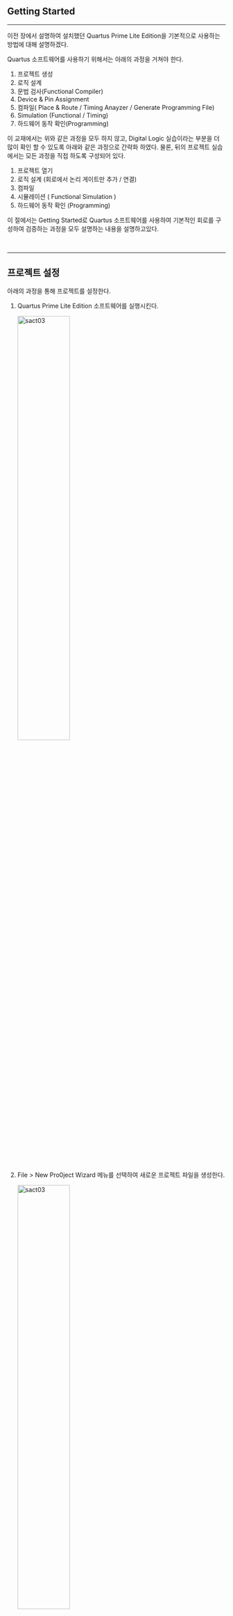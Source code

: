 
## Getting Started
---

이전 장에서 설명하여 설치했던 Quartus Prime Lite Edition을 기본적으로 사용하는 방법에 대해 설명하겠다. 

Quartus 소프트웨어를 사용하기 위해서는 아래의 과정을 거쳐야 한다. 

   1. 프로젝트 생성 
   2. 로직 설계
   3. 문법 검사(Functional Compiler)
   4. Device & Pin Assignment
   5. 컴파일( Place & Route / Timing Anayzer / Generate Programming File)
   6. Simulation (Functional / Timing)
   7. 하드웨어 동작 확인(Programming)

이 교재에서는 위와 같은 과정을 모두 하지 않고, Digital Logic 실습이라는 부분을 더 많이 확인 할 수 있도록 아래와 같은 과정으로 간략화 하였다. 물론, 뒤의 프로젝트 실습에서는 모든 과정을 직접 하도록 구성되어 있다. 

   1. 프로젝트 열기
   2. 로직 설계 (회로에서 논리 게이트만 추가 / 연결)
   3. 컴파일
   4. 시뮬레이션 ( Functional Simulation )
   5. 하드웨어 동작 확인 (Programming)


이 절에서는 Getting Started로 Quartus 소프트웨어를 사용하여 기본적인 회로를 구성하여 검증하는 과정을 모두 설명하는 내용을 설명하고있다. 

<br>

---

## 프로젝트 설정

아래의 과정을 통해 프로젝트를 설정한다. 

1. Quartus Prime Lite Edition 소프트웨어를 실행시킨다. 

   <img src="./pds/gs01.png" alt="sact03" style="width: 50%;"> <br>


2. File > New Pro0ject Wizard 메뉴를 선택하여 새로운 프로젝트 파일을 생성한다. 

   <img src="./pds/gs02.png" alt="sact03" style="width: 50%;"> <br>

3. 아래 그림과 같이 나타나는 Introduction 메뉴는 Next 버튼을 눌러 다음으로 넘긴다. 

   <img src="./pds/gs03.png" alt="sact03" style="width: 70%;"> <br>

4. 아래 그림과 같이 Project의 작업 공간과 Project Name등을 설정하는 부분에서 다음과 같이 설정한다. 
   
   대소문자를 구별하는 것에 유의해야 한다. 

   <img src="./pds/gs04.png" alt="sact03" style="width: 50%;"> <br>

   |Description |Data|
   |:-|:-|
   |Working directory | d:\work\GS|
   |Project Name | GS |
   |Top Level Design Edtity Name | GS|

<br>

5. 위에서 Next 버튼을 누르면 아래 그림과 같이 새로운 Directory를 만들 것인지를 묻는데, Yes를 선택한다. 

   <img src="./pds/gs05.png" alt="sact03" style="width: 70%;"> <br>

6. 아래 그림과 같이 Project Type를 선택하는 부분에서는 Empty Project를 선택한다. 그리고, Next 버튼을 누른다. 

   <img src="./pds/gs06.png" alt="sact03" style="width: 70%;"> <br>
   
7. 추가할 파일에 대한 설정은 다른 설정을 하지 않고, Next 버튼을 누른다. 

   <img src="./pds/gs07.png" alt="sact03" style="width: 70%;"> <br>

8. 실제 하드웨어에 프로그램하여 동작 실험하는데 사용할 Programmable Logid Device(FPGA)에 대한 디바이스명을 설정하는 부분이다. 

   정식 명칭은 10CL080YF484C8G 모델인데, 디바이스의 종류가 많기 때문에 쉽게 설정하기 위해서 아래 그림과 같이 항목을 선택한다. 

   |Device Family | Cyclone 10LP|
   |:-|:-:|
   |Package |FBGA|
   |Pin Count |484|
   |Core speed grade | 8|
   |Device |10CL080YF484C8G|

   <br>

   <img src="./pds/gs08.png" alt="sact03" style="width: 100%;"> <br>

9. EDA Tool Setting은 다른 설정 하지 않고, Next 버튼을 누른다. 

   <img src="./pds/gs09.png" alt="sact03" style="width: 70%;"> <br>

10. 지금 설정한 프로젝트 정보를 확인한 후, Finish 버튼을 눌러 프로젝트 생성을 마무리 한다. 
   <img src="./pds/gs10.png" alt="sact03" style="width: 70%;"> <br>

---

## Logic Design

11. 프로젝트의 생성이 완료되면, 아래 그림과 같이 프로젝트가 설정된 부분이 나타난다. <br><br>
   <img src="./pds/gs11.png" alt="sact03" style="width: 70%;"> <br>

12. 새로운 디자인 파일을 생성하기 위해서, 아래 그림과 같이 File > New 메뉴를 선택한다. <br><br>
   <img src="./pds/gs12.png" alt="sact03" style="width: 60%;"> <br>

13. 아래 그림과 같이 New 창에서 Block Diagram/Schematic Files 항목을 선택하여, 심볼에 의한 설계를 선택한다. <br><br>
   <img src="./pds/gs13.png" alt="sact03" style="width: 40%;"> <br> <br>
   <img src="./pds/gs13-1.png" alt="sact03" style="width: 70%;"> <br>

14. 아래 그림과 같이 도면 부분을 마우스로 더블 클릭하거나, 도면 부분에서 마우스의 오른쪽 버튼을 클릭하여 나타나는 메뉴에서 Insert > Symbol 메뉴를 선택한다. <br>

   <img src="./pds/gs14.png" alt="sact03" style="width: 70%;"> <br>

15. 심볼 입력 창에서 4count 라는 심볼명을 입력하고, OK 버튼을 누른다. 그리고, 도면의 적당한 곳에 위치시켜준다. <br><br>
   <img src="./pds/gs15.png" alt="sact03" style="width: 70%;"> <br><br>
   <img src="./pds/gs15-1.png" alt="sact03" style="width: 70%;"> <br>

16. 같은 방법으로 심볼 입력 창을 나타낸 후, input와 output의 심볼명을 입력하여, input과 output을 추가해준다. <br> 
   <img src="./pds/gs16-1.png" alt="sact03" style="width: 70%;"> <br><br>
   <img src="./pds/gs16-2.png" alt="sact03" style="width: 70%;"> <br><br>
   <img src="./pds/gs16-3.png" alt="sact03" style="width: 70%;"> <br><br>

17. 아래 그림과 같이 input과 output 심볼에서 pin_name1 또는 pin_name2라고 되어 있는 부분을 마우스로 더블 클릭하여 나타나는 Pin Properties 창에서 Pin name을 각각 CLK , Q[3..0]으로 입력한다.<br><br>
   <img src="./pds/gs17-1.png" alt="sact03" style="width: 70%;"> <br><br>
   <img src="./pds/gs17-2.png" alt="sact03" style="width: 70%;"> <br><br>
   <img src="./pds/gs17-3.png" alt="sact03" style="width: 70%;"> <br><br>

18. 다음은 wire를 이용해 심볼과 심볼을 연결시켜주는 방법이다. <br> 
   아래 그림과 같이 심볼의 끝 부분으로 마우스 포인터를 위치시키면, 마우스 포인터가 + 표시고 바뀌는데 이 때 마우스 버튼을 드래그 & 드롭해서 심볼과 심볼을 연결시킨다. <br><br>
   <img src="./pds/gs18-1.png" alt="sact03" style="width: 70%;"> <br><br>
   <img src="./pds/gs18-2.png" alt="sact03" style="width: 70%;"> <br><br>
   
19. wire로 연결하는 방법외에 NET 이름으로 연결하는 방법이 있다. 아래 그림과 같이 4count의 출력 QA, QB, QC, QD에 각각 wire를 추가한 후 NET NAME을 Q0, Q1, Q2, Q3으로 설정한다. <br>
   NET NAME은 wire를 그린 후 바로 Q1등을 입력하거나, 나중에 wire를 선택하고 Q1등의 이름을 입력하면 된다.  <br><br>
   <img src="./pds/gs19-1.png" alt="sact03" style="width: 70%;"> <br><br>
   <img src="./pds/gs19-2.png" alt="sact03" style="width: 70%;"> <br><br>
   <img src="./pds/gs19-3.png" alt="sact03" style="width: 70%;"> <br><br>

20. 앞에서 output의 이름을 Q[3..0]으로 한 이유가 Q0, Q1, Q2, Q3을 1비트 wire를 4비터 bus 포트로 설정하기 위한 것이다. <br><br>
   <img src="./pds/gs20.png" alt="sact03" style="width: 70%;"> <br><br>
   
21. File > Save 메뉴를 선택하여 설계한 파일을 저장한다.   저장하기 전에는  초기 값인 Block.bdf로 파일명이 나타나고 있다.  <br><br>
   <img src="./pds/gs21.png" alt="sact03" style="width: 70%;"> <br><br>
   저장할 때에는 아래 그림과 같이 현재 프로젝트 명으로 저장할 것을 권유하는데, SAVE 버튼을 눌러 저장한다. <br><br>
   <img src="./pds/gs21-1.png" alt="sact03" style="width: 70%;"> <br><br>
   <img src="./pds/gs21-2.png" alt="sact03" style="width: 70%;"> <br><br>


---

## Functional Compile

22. Processing > Start > Start Analysis & Elaboration 메뉴를 선택해서 문법적인 오류가 없는 지를 검사하는 컴파일을 진행한다.  <br><br>
   <img src="./pds/gs22.png" alt="sact03" style="width: 70%;"> <br><br>

   만약에 오류가 있다면 아래 그림과 같은 에러 메시지가 발생하며 오류를 해결한 후, 다시 컴파일을 한다. <br><br>
   
   참고로 아래 오류는 input 심볼과 4count 심볼 사이의 CLK라인이 연결되지 않았기 때문이다. 연결을 잘 해주면 해결된다. 

   <img src="./pds/gs22-1.png" alt="sact03" style="width: 70%;"> <br><br>

---

## Device & Pin Assignment 

23. 문법에 오류가 없다면, 테스트할 하드웨어에 대한 디바이스와 핀에 대한 설정을 해야 한다. <br><br>
   Programmable Logic Device는 Power / JTAG / 입력 전용핀 등의 특정이 있는 핀을 제외한 모든 I/O 핀을 사용자 임의로 정의하여 사용할 수 있다.  현재 SACT 라는 장비를 이용해서 하드웨어의 테스트를 하기 때문에 고정된 디바이스와 핀을 설정해야 한다. <br><br>

24. Assignment > Device 메뉴를 선택하여 디바이스에 대한 설정을 진행한다. <br><br>
      <img src="./pds/gs24.png" alt="sact03" style="width: 70%;"> <br><br>

25. 디바이스 명은 앞에서 설정한것 처럼 Cyclone 10LP Family의 10CL080YF484C8 이다. <br><br>
      <img src="./pds/gs25.png" alt="sact03" style="width: 80%;"> <br><br>

      >|Cyclone 10LP | 10CL080YF484C8G |
      >|:-:|:-:|
   

    설정한 디바이스명이 다르면, 장비에 다운로드가 되지 않기 때문에 디바이스 설정에 주의해야 한다. <br><br>

26. 아래 그림과 같이 Device 설정 창에서 Device and Pin Opiton 버튼을 누른다. <br><br>
   <img src="./pds/gs26.png" alt="sact03" style="width: 70%;"> <br><br>

27. Device and Pin Options 창에서 아래 그림곽 같이 Category Unused Pins 항목의 Reserve all unused pins 부분을 As output driving ground 항목으로 선택한다. <br><br>
   이것은 나중에 장비로 다운로드하여 동작시킬 때, 설정하지 않은 핀을 GND 즉 0으로 하여, 동작 테스트에 혼동이 되지 않도록 하는 부분이다. <br>
   기본 값인 As input tri-state with weak pull-up 상태의 경우 사용하지 않은 핀을 약한 pull-up 상태로 설정하는 것으로, 이렇게 하면 사용하지 않은 핀들의 값이 1이 출력된다. <br><br>
   이렇게 되면 사용하지 않은 나머지 LED에 불이 들어와서 동작 확인하는데 혼동이 생기기 때문에, 사용하지 않은 핀들을 GND로 출력하도록 설정하는 것이다. <br><br>
   <img src="./pds/gs27.png" alt="sact03" style="width: 70%;"> <br><br>

28. 아래 그림과 같이 Assignment > Pin Planner를 선택하여, 핀 설정을 진행한다. 
   <img src="./pds/gs28.png" alt="sact03" style="width: 70%;"> <br><br>
   <img src="./pds/gs28-1.png" alt="sact03" style="width: 70%;"> <br><br>

29. Pin Planner 창에서 아래 그림의 부분이 사용하는 디바이스의 Pin out을 나타나낸 부분이다. 이 중 O 부분이 User I/O로 사용자가 임의로 정의하여 설계한 로직의 입출력 포트에 해당하는 핀 번호를 설정하는 것이다. <br><br>
   <img src="./pds/gs29-2.png" alt="sact03" style="width: 70%;"> <br><br>


   아래 부분의 Node Name 의 Location에 아래 표에서 설명하는 핀 번호를 설정한다. <br>
   이것은 SACT 장비에서 동작을 확인하기 위한 입력 Buttion Switch와 출력 LED의 핀 번호이다. <br><br>
   
   >|Port Name||CLK|Q3|Q2|Q1|Q0|
   >|:-:|:-:|:-:|:-:|:-:|:-:|:-:|
   >|Device||SW7|LED7|LED6|LED5|LED3|
   >|Pin Number||W8|W2|Y1|Y2|Y3|
   
   <br>

   아래 그림과 같이 각 입출력 포트의 Location의 부분을 마우스로 클릭한 후, 각 장치에 대한 핀 번호를 적는다. <br>
   예를 들어 Button Switch SW7에 해당하는 W8을 적으면 되는데, 이러면 자동으로 앞에 PIN_ 부분이 붙어 PIN_W8이 된다. <br><br>
   <img src="./pds/gs29.png" alt="sact03" style="width: 100%;"> <br><br>
   
30. 핀 설정도 디바이스 설정과 같이 주의해야 한다. 다른 핀으로 핀을 설정하면, 내가 원하는 결과가 하드웨어로 나타나지 않을 수 있기 때문이다. <br><br>
   Pin Planner 창을 닫는다. SAVE 등을 하지 않아도 설정한 내용이 자동 저장된다. <br><br>

---

## Compile

31. 앞에서 설정한 디바이스 / 디바이스 옵션 / 핀 설정 등을 포함하여 컴파일 한다. <br>
   설정이 잘못 되었는지 확인하고, 설정된 하드웨어 사항을 반영하여 시뮬레이션하기 위한 Timng 파일과 Programmiong 파일을 만드는 부분이다. <br><br>

32. 앞에서 한 Processing > Start Compilation 메뉴를 선택하여 컴파일을 진행한다. <br><br>
   <img src="./pds/gs32.png" alt="sact03" style="width: 70%;"> <br><br>
   <img src="./pds/gs32-1.png" alt="sact03" style="width: 70%;"> <br><br>
   
33. 컴파일은 아래 그림과 같이 몇 단계의 과정을 거치게 된다. <br><br>
   - Analysis & Synthesis : Logic Gate로 작성한 논리 회로를 분석하고, 합성하는 과정
   - Fitter(Place & Route) : 위에서 합성한 내용을 바탕으로 Chip의 기본 단위인 Logic Cell로 변환하고, Logic Cell을 서로 연결하는 과정
   - Assembler(Generate Programming File) : Chip에 다운로드 하기 위해 프로그래밍 파일을 만드는 과정
   - Tiimig Analysis : 선택한 Chip에 대한 지연 시간등의 Timing 정보를 생성하는 과정
   <br><br>
   <img src="./pds/gs32-2.png" alt="sact03" style="width: 50%;"> <br><br>


## Functional Simulation

34. 시뮬레이션은 하드웨어의 동작 결과를 소프트웨어 상에서 예측해보고자 하는 부분이다. <br>
   아래 그림과 같이 File > New 메뉴를 선택하고, 나타나는 New 창에서 Verification / Debugfging Files > University Program VWF를 선택한다. <br><br>
   <img src="./pds/gs34.png" alt="sact03" style="width: 40%;"> <br><br>
   <img src="./pds/gs34-1.png" alt="sact03" style="width: 40%;"> <br><br>

35. 아래 그림은 이 University Program VWF를 선택했을 때 나타나는 Simulation Waveform Editor 창이다.<br><br>
   <img src="./pds/gs35.png" alt="sact03" style="width: 70%;"> <br><br>

36. 시뮬레이션하는 입출력 포트를 추가하기 위해서 아래 그림과 같이 화면을 마우스 오른쪽 버튼을 누르고, Insert Node or Bus 메뉴를 선택한다. <br><br>
   <img src="./pds/gs36.png" alt="sact03" style="width: 80%;"> <br><br>

37. 아래 그림과 같이 Insert Node or Bus 창에서 Node Finder 버튼을 누른다. <br><br>
   <img src="./pds/gs37.png" alt="sact03" style="width: 40%;"> <br><br>

38. 아래 그림과 같이 (1)List 버튼을 누르면, Nodes Found에 (2)와 같은 입출력 포트가 나타난다. (3) >> 버튼을 눌러 Selected Nodes로 입출력 포트가 이동(4)하도록 한다. 그리고, OK 버튼을 누른다. <br><br>
   <img src="./pds/gs38.png" alt="sact03" style="width: 70%;"> <br><br>

39. 아래 왼쪽과 같이 Insert Node or Bus 창이 다시 나타나면 OK 버튼을 누른다. 그리면 아래 오른쪽과 같이 Waveform Editor창에 입/출력 포트가 추가된다. 
   <img src="./pds/gs39.png" alt="sact03" style="width: 80%;"> <br><br>

40. 시뮬레이션의 입력 조건을 주기 위해 아래 그림과 같이 CLK의 Waveform 부분을 마우스로 드래그(1)하여  선택하고 위츼 1 아이콘을 눌러(2) 1의 값을 입력한다. <br>
   이런 방법으로 CLK 입력 조건을  설정한다. <br><br>
   <img src="./pds/gs40.png" alt="sact03" style="width: 100%;"> <br><br>
   <img src="./pds/gs40-1.png" alt="sact03" style="width: 100%;"> <br><br>

41. File > Save 메뉴를 선택하여 저장한다. 저장할 파일명은 기본 값으로 한다. <br><br>
   <img src="./pds/gs41.png" alt="sact03" style="width: 40%;"> <br><br>
   <img src="./pds/gs41-1.png" alt="sact03" style="width: 100%;"> <br><br>

42. Simulation > Run Functional Simulation 메뉴를 선택하여 Functional Simulation을 진행한다. <br><br>
   <img src="./pds/gs42.png" alt="sact03" style="width: 70%;"> <br><br>

43. 아래와 같은 에러 메시지가 나타날 것인데, 이것은 소프트웨어에서 미리 설정된 옵션에 오류가 있어서 나타나는 메시지이다. <br><br>
   <img src="./pds/gs43.png" alt="sact03" style="width: 70%;"> <br><br>

   아래와 같이 Simulation > Simulation Settings 메뉴를 눌러 설정창을 불러온다. 
   <img src="./pds/gs43-1.png" alt="sact03" style="width: 70%;"> <br><br>

44. 아래와 같이 설정창에서 -novopt 부분을 지우고 Save 버튼을 눌러 저장한다. <br><br>
   <img src="./pds/gs44.png" alt="sact03" style="width: 100%;"> <br><br>

45. 다시 Simulation > Run Functional Simulation 메뉴를 선택하여 Function Simulation을 진행한다. <br>
   결과를 확인하면 아래 그림과 같다. 화면에서 화살표 방향에 있는 Q의 부분을 마우스로 클릭해 주면 Bus 데이터가 확장되어 비트 데이터도 같이 출력된다. <br><br>
  
   <img src="./pds/gs45.png" alt="sact03" style="width: 100%;"> <br><br>


---
## Hardware Test(Programming)

46. 장비를 이용해 하드웨어 동작 테스트를 위해서, SACT 장비를 준비한다. 

47. 장비의 중앙 위쪽의 USB B Type Connector에 USB 케이블을 PC와 연결한다. 

<img src="./pds/sact-usb.png" alt="ex07" style="width: 70%;"><br>

48. 장비의 왼쪽 Power Connector에 전원 케이블을 연결하고, 전원 스위치를 눌러 장비에 전원을 인가시킨다. 

<img src="./pds/sact-pwr.png" alt="ex07" style="width: 70%;"><br>

49. Quartus 소프트웨어에서 Tool > Programmer 메뉴를 선택한다.

<img src="./pds/ex07.png" alt="ex07" style="width: 35%;"><br>

50. 앞의 그림과 같이 Programmer창의 Hardware Setup  부분이 No Hardware로 되어 있다면, 장비와 PC간에 USB 케이블이 바르게 연결되어 있는지 확인하고 Hardware Setup 버튼을 눌러, USB Blaster를 선택한다. 

<img src="./pds/ex08.png" alt="ex08" style="width: 70%;"><br>

<img src="./pds/gs50.png" alt="ex09" style="width: 50%;"><br>

51. 아래 그림과 같이 USB Blaster가 연결되어 있다면, Start 버튼을 눌러 프로그래밍 하고 장비에서 NOT 게이트의 동작을 확인한다. 

<img src="./pds/gs51.png" alt="ex18" style="width: 70%;"><br>


52. 버튼 스위치를 동작시키고, LED를 통해 결과를 확인해 보자.

   >|Port Name||CLK|Q3|Q2|Q1|Q0|
   >|:-:|:-:|:-:|:-:|:-:|:-:|:-:|
   >|Device||SW7|LED7|LED6|LED5|LED3|
   >|Pin Number||W8|W2|Y1|Y2|Y3|

<img src="./pds/gs52.png" alt="gstting started" style="width: 60%;">





